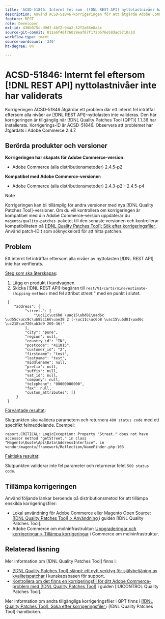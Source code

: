```yaml
---
title: 'ACSD-51846: Internt fel som  [!DNL REST API] nyttolastnivåer har inte validerats'
description: Använd ACSD-51846-korrigeringen för att åtgärda Adobe Commerce-problemet där ett internt fel inträffar eftersom alla nivåer av  [!DNL REST API] nyttolasten inte valideras.
feature: REST
role: Developer
exl-id: 436b075c-d9df-4bf2-94a2-52f2e66e8a4c
source-git-commit: 011a6f46f76029eaf67f172b576e58dac9710a3d
workflow-type: tm+mt
source-wordcount: '340'
ht-degree: 0%

---
```


# ACSD-51846: Internt fel eftersom [!DNL REST API] nyttolastnivåer inte har validerats

Korrigeringen ACSD-51846 åtgärdar ett problem där ett internt fel inträffar eftersom alla nivåer av [!DNL REST API]-nyttolasten inte valideras. Den här korrigeringen är tillgänglig när [!DNL Quality Patches Tool (QPT)] 1.1.36 har installerats. Korrigerings-ID är ACSD-51846. Observera att problemet har åtgärdats i Adobe Commerce 2.4.7.

## Berörda produkter och versioner

**Korrigeringen har skapats för Adobe Commerce-version:**

* Adobe Commerce (alla distributionsmetoder) 2.4.5-p2

**Kompatibel med Adobe Commerce-versioner:**

* Adobe Commerce (alla distributionsmetoder) 2.4.3-p2 - 2.4.5-p4

>[!NOTE]
>
>Korrigeringen kan bli tillämplig för andra versioner med nya [!DNL Quality Patches Tool]-versioner. Om du vill kontrollera om korrigeringen är kompatibel med din Adobe Commerce-version uppdaterar du `magento/quality-patches`-paketet till den senaste versionen och kontrollerar kompatibiliteten på [[!DNL Quality Patches Tool]: Sök efter korrigeringsfiler ](https://experienceleague.adobe.com/tools/commerce-quality-patches/index.html). Använd patch-ID:t som söknyckelord för att hitta patchen.

## Problem

Ett internt fel inträffar eftersom alla nivåer av nyttolasten [!DNL REST API] inte har verifierats.

<u>Steg som ska återskapas</u>:

1. Lägg en produkt i kundvagnen.
1. Skicka [!DNL REST API]-begäran till `rest/V1/carts/mine/estimate-shipping-methods` med fel attribut _street._&quot; med en punkt i slutet.

```
 {
    "address": {
         "street.": [
             "\uc11c\uc6b8 \uac15\ubd81\uad6c \ud55c\ucc9c\ub85c166\uae38 2 (-\uc11c\uc6b8 \uac15\ubd81\uad6c \uc218\uc720\ub3d9 269-36)"
         ],
         "city": "pune",
         "region": null,
         "country_id": "IN",
         "postcode": "411015",
         "customer_id": "2",
         "firstname": "test",
         "lastname": "test",
         "middlename": null,
         "prefix": null,
         "suffix": null,
         "vat_id": null,
         "company": null,
         "telephone": "00000000000",
         "fax": null,
         "custom_attributes": []
     }
 }
```

<u>Förväntade resultat</u>:

Slutpunkten ska validera parametern och returnera `400 status code` med ett specifikt felmeddelande. Exempel:

```
report.CRITICAL: LogicException: Property "Street." does not have accessor method "getStreet." in class "Magento\Quote\Api\Data\AddressInterface". in vendor/magento/framework/Reflection/NameFinder.php:103
```

<u>Faktiska resultat</u>:

Slutpunkten validerar inte fel parameter och returnerar felet `500 status code`.

## Tillämpa korrigeringen

Använd följande länkar beroende på distributionsmetod för att tillämpa enskilda korrigeringsfiler:

* Lokal användning för Adobe Commerce eller Magento Open Source: [[!DNL Quality Patches Tool] > Användning ](/help/tools/quality-patches-tool/usage.md) i guiden [!DNL Quality Patches Tool].
* Adobe Commerce om molninfrastruktur: [Uppgraderingar och korrigeringar > Tillämpa korrigeringar](https://experienceleague.adobe.com/docs/commerce-cloud-service/user-guide/develop/upgrade/apply-patches.html) i Commerce om molninfrastruktur.

## Relaterad läsning

Mer information om [!DNL Quality Patches Tool] finns i:

* [[!DNL Quality Patches Tool] släppt: ett nytt verktyg för självbetjäning av kvalitetspatchar](https://experienceleague.adobe.com/en/docs/commerce-operations/tools/quality-patches-tool/quality-patches-tool-to-self-serve-quality-patches) i kunskapsbasen för support.
* [Kontrollera om det finns en korrigeringsfil för ditt Adobe Commerce-problem med  [!DNL Quality Patches Tool]](/help/tools/quality-patches-tool/patches-available-in-qpt/check-patch-for-magento-issue-with-magento-quality-patches.md) i guiden [!UICONTROL Quality Patches Tool].


Mer information om andra tillgängliga korrigeringsfiler i QPT finns i [[!DNL Quality Patches Tool]: Söka efter korrigeringsfiler ](https://experienceleague.adobe.com/tools/commerce-quality-patches/index.html) i [!DNL Quality Patches Tool]-handboken.
